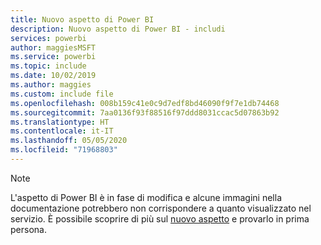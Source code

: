 ```yaml
---
title: Nuovo aspetto di Power BI
description: Nuovo aspetto di Power BI - includi
services: powerbi
author: maggiesMSFT
ms.service: powerbi
ms.topic: include
ms.date: 10/02/2019
ms.author: maggies
ms.custom: include file
ms.openlocfilehash: 008b159c41e0c9d7edf8bd46090f9f7e1db74468
ms.sourcegitcommit: 7aa0136f93f88516f97ddd8031ccac5d07863b92
ms.translationtype: HT
ms.contentlocale: it-IT
ms.lasthandoff: 05/05/2020
ms.locfileid: "71968803"
---
```

> [!NOTE]
> L'aspetto di Power BI è in fase di modifica e alcune immagini nella documentazione potrebbero non corrispondere a quanto visualizzato nel servizio. È possibile scoprire di più sul [nuovo aspetto](../service-new-look.md) e provarlo in prima persona.
